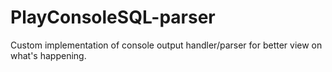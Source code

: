 PlayConsoleSQL-parser
=====================

Custom implementation of console output handler/parser for better view on what's happening.
